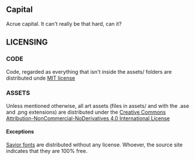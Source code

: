 ## Capital

Acrue capital. It can't really be that hard, can it?

## LICENSING

### CODE
Code, regarded as everything that isn't inside the assets/ folders are distributed unde [MIT license](LICENSE)

### ASSETS

Unless mentioned otherwise, all art assets (files in assets/ and with the .ase and .png extensions) are distributed under the [Creative Commons Attribution-NonCommercial-NoDerivatives 4.0 International License](http://creativecommons.org/licenses/by-nc-nd/4.0/)

#### Exceptions

[Savior fonts](https://www.dafont.com/savior.font?a=on&l[]=10&l[]=1) are distributed without any license. Whoever, the source site indicates that they are 100% free.
